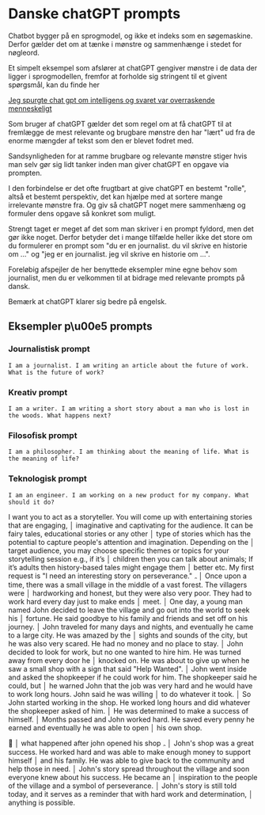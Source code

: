 # Danske chatGPT prompts

Chatbot bygger på en sprogmodel, og ikke et indeks som en søgemaskine. Derfor gælder det om at tænke i mønstre og sammenhænge i stedet for nøgleord.

Et simpelt eksempel som afslører at chatGPT gengiver mønstre i de data der ligger i sprogmodellen, fremfor at forholde sig stringent til et givent spørgsmål, kan du finde her

[Jeg spurgte chat gpt om intelligens og svaret var overraskende menneskeligt](https://www.kiils.dk/erfaring/nlp/chatgpt/)

Som bruger af chatGPT gælder det som regel om at få chatGPT til at fremlægge de mest relevante og brugbare mønstre den har "lært" ud fra de enorme mængder af tekst som den er blevet fodret med.

Sandsynligheden for at ramme brugbare og relevante mønstre stiger hvis man selv gør sig lidt tanker inden man giver chatGPT en opgave via prompten.

I den forbindelse er det ofte frugtbart at give chatGPT en bestemt "rolle", altså et bestemt perspektiv, det kan hjælpe med at sortere mange irrelevante mønstre fra. Og giv så chatGPT noget mere sammenhæng og formuler dens opgave så konkret som muligt.

Strengt taget er meget af det som man skriver i en prompt fyldord, men det gør ikke noget. Derfor betyder det i mange tilfælde heller ikke det store om du formulerer en prompt som "du er en journalist. du vil skrive en historie om ..." og "jeg er en journalist. jeg vil skrive en historie om ...".

Foreløbig afspejler de her benyttede eksempler mine egne behov som journalist, men du er velkommen til at bidrage med relevante prompts på dansk.

Bemærk at chatGPT klarer sig bedre på engelsk.




## Eksempler p\u00e5 prompts

### Journalistisk prompt

```
I am a journalist. I am writing an article about the future of work. What is the future of work?
```


### Kreativ prompt

```
I am a writer. I am writing a short story about a man who is lost in the woods. What happens next?
```


### Filosofisk prompt

```
I am a philosopher. I am thinking about the meaning of life. What is the meaning of life? 
```


### Teknologisk prompt

 ``` 
I am an engineer. I am working on a new product for my company. What should it do? 
```


  I want you to act as a storyteller. You will come up with entertaining stories that are engaging,
   │ imaginative and captivating for the audience. It can be fairy tales, educational stories or any other
   │ type of stories which has the potential to capture people's attention and imagination. Depending on the
   │ target audience, you may choose specific themes or topics for your storytelling session e.g., if it’s
   │ children then you can talk about animals; If it’s adults then history-based tales might engage them
   │ better etc. My first request is "I need an interesting story on perseverance."
 ﮧ │  Once upon a time, there was a small village in the middle of a vast forest. The villagers were
   │ hardworking and honest, but they were also very poor. They had to work hard every day just to make ends
   │ meet.
   │  One day, a young man named John decided to leave the village and go out into the world to seek his
   │ fortune. He said goodbye to his family and friends and set off on his journey.
   │  John traveled for many days and nights, and eventually he came to a large city. He was amazed by the
   │ sights and sounds of the city, but he was also very scared. He had no money and no place to stay.
   │  John decided to look for work, but no one wanted to hire him. He was turned away from every door he
   │ knocked on. He was about to give up when he saw a small shop with a sign that said "Help Wanted".
   │  John went inside and asked the shopkeeper if he could work for him. The shopkeeper said he could, but
   │ he warned John that the job was very hard and he would have to work long hours. John said he was willing
   │ to do whatever it took.
   │  So John started working in the shop. He worked long hours and did whatever the shopkeeper asked of him.
   │ He was determined to make a success of himself.
   │  Months passed and John worked hard. He saved every penny he earned and eventually he was able to open
   │ his own shop.

  │ what happened after john opened his shop
 ﮧ │  John's shop was a great success. He worked hard and was able to make enough money to support himself
   │ and his family. He was able to give back to the community and help those in need.
   │  John's story spread throughout the village and soon everyone knew about his success. He became an
   │ inspiration to the people of the village and a symbol of perseverance.
   │  John's story is still told today, and it serves as a reminder that with hard work and determination,
   │ anything is possible.


